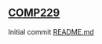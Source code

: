 [**COMP229**](https://github.com/Sartorra/COMP229.git)
---
Initial commit [README.md](https://github.com/Sartorra/COMP229/blob/main/README.md)
